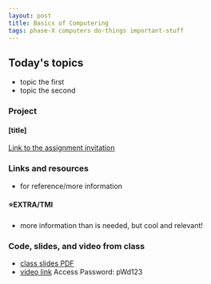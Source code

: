 ```yaml
---
layout: post
title: Basics of Computering
tags: phase-X computers do-things important-stuff
---
```


## Today's topics

- topic the first
- topic the second

### Project
#### [title]

[Link to the assignment invitation](github-classroom-url)

### Links and resources

- for reference/more information

#### ⭐️EXTRA/TMI

- more information than is needed, but cool and relevant!

### Code, slides, and video from class

- [class slides PDF](/slide-decks/filename.pdf)
- [video link](...) Access Password: pWd123